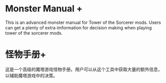 # Monster Manual +

This is an advanced monster manual for Tower of the Sorcerer mods. Users can get a plenty of extra imformation for decision making when playing tower of the sorcerer mods.

# 怪物手册+

这是一个高级的魔塔游戏怪物手册。用户可以从这个工具中获取大量的额外信息，以辅助魔塔游戏中的决策。

